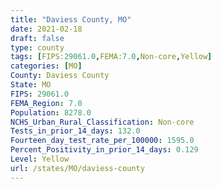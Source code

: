 ```yaml
---
title: "Daviess County, MO"
date: 2021-02-18
draft: false
type: county
tags: [FIPS:29061.0,FEMA:7.0,Non-core,Yellow]
categories: [MO]
County: Daviess County
State: MO
FIPS: 29061.0
FEMA_Region: 7.0
Population: 8278.0
NCHS_Urban_Rural_Classification: Non-core
Tests_in_prior_14_days: 132.0
Fourteen_day_test_rate_per_100000: 1595.0
Percent_Positivity_in_prior_14_days: 0.129
Level: Yellow
url: /states/MO/daviess-county
---
```



